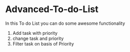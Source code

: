 # Advanced-To-do-List
In this To do List you can do some awesome functionality 
  1. Add task with priority
  2. change task and priority
  3. Filter task on basis of Priority
